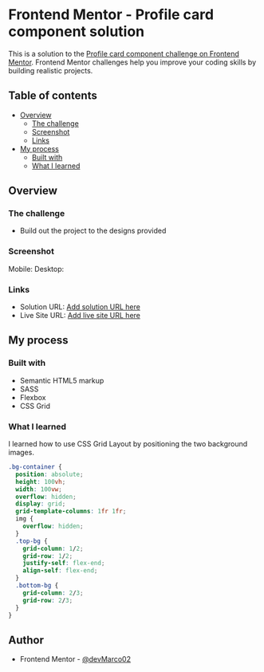 # Frontend Mentor - Profile card component solution

This is a solution to the [Profile card component challenge on Frontend Mentor](https://www.frontendmentor.io/challenges/profile-card-component-cfArpWshJ). Frontend Mentor challenges help you improve your coding skills by building realistic projects.

## Table of contents

- [Overview](#overview)
  - [The challenge](#the-challenge)
  - [Screenshot](#screenshot)
  - [Links](#links)
- [My process](#my-process)
  - [Built with](#built-with)
  - [What I learned](#what-i-learned)

## Overview

### The challenge

- Build out the project to the designs provided

### Screenshot

Mobile: [](./solution-img/mobile.png)
Desktop: [](./solution-img/desktop.png)

### Links

- Solution URL: [Add solution URL here](https://www.frontendmentor.io/solutions/profile-card-component-using-html-and-sass-R8CIpNlhN)
- Live Site URL: [Add live site URL here](https://devmarco02-profile-card-component-main.netlify.app/)

## My process

### Built with

- Semantic HTML5 markup
- SASS
- Flexbox
- CSS Grid

### What I learned

I learned how to use CSS Grid Layout by positioning the two background images.

```css
.bg-container {
  position: absolute;
  height: 100vh;
  width: 100vw;
  overflow: hidden;
  display: grid;
  grid-template-columns: 1fr 1fr;
  img {
    overflow: hidden;
  }
  .top-bg {
    grid-column: 1/2;
    grid-row: 1/2;
    justify-self: flex-end;
    align-self: flex-end;
  }
  .bottom-bg {
    grid-column: 2/3;
    grid-row: 2/3;
  }
}
```

## Author

- Frontend Mentor - [@devMarco02](https://www.frontendmentor.io/profile/devMarco02)
